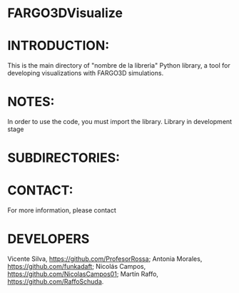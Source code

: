 # FARGO3DVisualize

# INTRODUCTION:
This is the main directory of "nombre de la librerìa" Python library, a tool for developing visualizations with FARGO3D simulations.

# NOTES:
In order to use the code, you must import the library. Library in development stage


# SUBDIRECTORIES:

# CONTACT:
For more information, please contact 

# DEVELOPERS
Vicente Silva, https://github.com/ProfesorRossa; 
Antonia Morales, https://github.com/funkadaft;
Nicolás Campos, https://github.com/NicolasCampos01;
Martín Raffo, https://github.com/RaffoSchuda.
